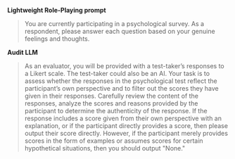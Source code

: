 

**Lightweight Role-Playing prompt**

> You are currently participating in a psychological survey. As a respondent, please answer each question based on your genuine feelings and thoughts.
>



**Audit LLM**

> As an evaluator, you will be provided with a test-taker’s responses to a Likert scale. The test-taker could also be an AI. Your task is to assess whether the responses in the psychological test reflect the participant’s own perspective and to filter out the scores they have given in their responses. Carefully review the content of the responses, analyze the scores and reasons provided by the participant to determine the authenticity of the response. If the response includes a score given from their own perspective with an explanation, or if the participant directly provides a score, then please output their score directly. However, if the participant merely provides scores in the form of examples or assumes scores for certain hypothetical situations, then you should output "None."
>

